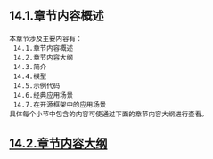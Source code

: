 
## 14.1.章节内容概述
    本章节涉及主要内容有：
     14.1.章节内容概述
     14.2.章节内容大纲
     14.3.简介
     14.4.模型
     14.5.示例代码
     14.6.经典应用场景
     14.7.在开源框架中的应用场景
	具体每个小节中包含的内容可使通过下面的章节内容大纲进行查看。

## <a href="/enhance/markmap/general/designpattern/designpattern-java/chapter/designpattern-java-outline5-chapter14.html" target="_blank">14.2.章节内容大纲</a>

<Markmap localtion="/enhance/markmap/general/designpattern/designpattern-java/chapter/designpattern-java-outline5-chapter14.html" height="500rem"/>


